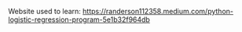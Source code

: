 Website used to learn:  https://randerson112358.medium.com/python-logistic-regression-program-5e1b32f964db
